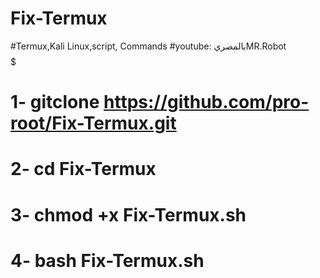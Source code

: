 # Fix-Termux
#Termux,Kali Linux,script, Commands
#youtube: بالمصريMR.Robot
$$$$$$$$$$$$$$$$$$$$$$$$$$$$$$$$$$$$$$$$$$$$$$$$$$$$$$$$$$$$$$$$$$$$$$$$$$$$$$$$$$$$$$$$$
# 1- gitclone https://github.com/pro-root/Fix-Termux.git
# 2- cd Fix-Termux
# 3- chmod +x Fix-Termux.sh
# 4- bash Fix-Termux.sh
